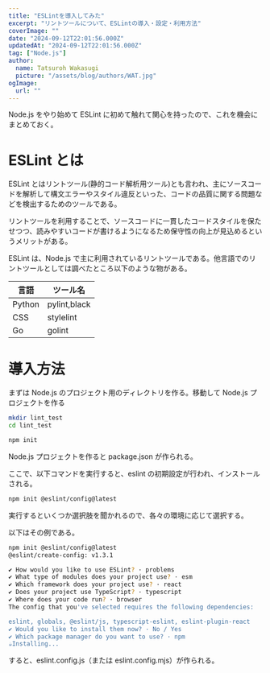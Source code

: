 ```yaml
---
title: "ESLintを導入してみた"
excerpt: "リントツールについて、ESLintの導入・設定・利用方法"
coverImage: ""
date: "2024-09-12T22:01:56.000Z"
updatedAt: "2024-09-12T22:01:56.000Z"
tag: ["Node.js"]
author:
  name: Tatsuroh Wakasugi
  picture: "/assets/blog/authors/WAT.jpg"
ogImage:
  url: ""
---
```


Node.js をやり始めて ESLint に初めて触れて関心を持ったので、これを機会にまとめておく。

# ESLint とは

ESLint とはリントツール(静的コード解析用ツール)とも言われ、主にソースコードを解析して構文エラーやスタイル違反といった、コードの品質に関する問題などを検出するためのツールである。

リントツールを利用することで、ソースコードに一貫したコードスタイルを保たせつつ、読みやすいコードが書けるようになるため保守性の向上が見込めるというメリットがある。

ESLint は、Node.js で主に利用されているリントツールである。他言語でのリントツールとしては調べたところ以下のような物がある。

| 言語   | ツール名     |
| ------ | ------------ |
| Python | pylint,black |
| CSS    | stylelint    |
| Go     | golint       |

# 導入方法

まずは Node.js のプロジェクト用のディレクトリを作る。移動して Node.js プロジェクトを作る

```bash
mkdir lint_test
cd lint_test

npm init
```

Node.js プロジェクトを作ると package.json が作られる。

ここで、以下コマンドを実行すると、eslint の初期設定が行われ、インストールされる。

```bash
npm init @eslint/config@latest
```

実行するといくつか選択肢を聞かれるので、各々の環境に応じて選択する。

以下はその例である。

```bash
npm init @eslint/config@latest
@eslint/create-config: v1.3.1

✔ How would you like to use ESLint? · problems
✔ What type of modules does your project use? · esm
✔ Which framework does your project use? · react
✔ Does your project use TypeScript? · typescript
✔ Where does your code run? · browser
The config that you've selected requires the following dependencies:

eslint, globals, @eslint/js, typescript-eslint, eslint-plugin-react
✔ Would you like to install them now? · No / Yes
✔ Which package manager do you want to use? · npm
☕️Installing...
```

すると、eslint.config.js（または eslint.config.mjs）が作られる。
